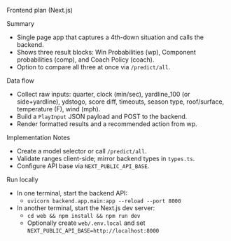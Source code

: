 Frontend plan (Next.js)

Summary
- Single page app that captures a 4th-down situation and calls the backend.
- Shows three result blocks: Win Probabilities (wp), Component probabilities (comp), and Coach Policy (coach).
- Option to compare all three at once via `/predict/all`.

Data flow
- Collect raw inputs: quarter, clock (min/sec), yardline_100 (or side+yardline), ydstogo, score diff, timeouts, season type, roof/surface, temperature (F), wind (mph).
- Build a `PlayInput` JSON payload and POST to the backend.
- Render formatted results and a recommended action from wp.

Implementation Notes
- Create a model selector or call `/predict/all`.
- Validate ranges client-side; mirror backend types in `types.ts`.
- Configure API base via `NEXT_PUBLIC_API_BASE`.

Run locally
- In one terminal, start the backend API:
  - `uvicorn backend.app.main:app --reload --port 8000`
- In another terminal, start the Next.js dev server:
  - `cd web && npm install && npm run dev`
  - Optionally create `web/.env.local` and set `NEXT_PUBLIC_API_BASE=http://localhost:8000`

